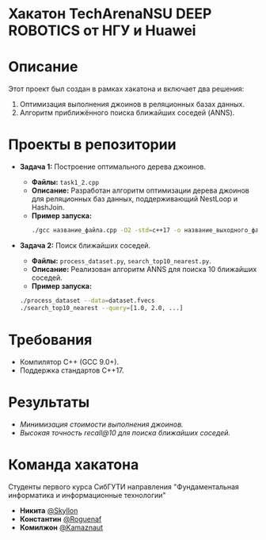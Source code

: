 # Хакатон TechArenaNSU DEEP ROBOTICS от НГУ и Huawei

# Описание
Этот проект был создан в рамках хакатона и включает два решения:
1. Оптимизация выполнения джоинов в реляционных базах данных.
2. Алгоритм приближённого поиска ближайших соседей (ANNS).

# Проекты в репозитории
- **Задача 1:** Построение оптимального дерева джоинов.
  - **Файлы:** `task1_2.cpp`
  - **Описание:** Разработан алгоритм оптимизации дерева джоинов для реляционных баз данных, поддерживающий NestLoop и HashJoin.
  - **Пример запуска:**
    ```bash
    ./gcc название_файла.cpp -O2 -std=c++17 -o название_выходного_файла && ./название_выходного_файла
    ```

- **Задача 2:** Поиск ближайших соседей.
  - **Файлы:** `process_dataset.py`, `search_top10_nearest.py`.
  - **Описание:** Реализован алгоритм ANNS для поиска 10 ближайших соседей.
   - **Пример запуска:**
    ```bash
    ./process_dataset --data=dataset.fvecs
    ./search_top10_nearest --query=[1.0, 2.0, ...]
    ```

# Требования
- Компилятор C++ (GCC 9.0+).
- Поддержка стандартов C++17.

# Результаты
- *Минимизация стоимости выполнения джоинов.*
- *Высокая точность recall@10 для поиска ближайших соседей.*

# Команда хакатона
Студенты первого курса СибГУТИ направления "Фундаментальная информатика и информационные технологии"
- **Никита** [@Skyllon](https://github.com/Skyllon)
- **Константин** [@Roguenaf](https://github.com/roguenaf)
- **Комилжон** [@Kamaznaut](https://github.com/kamaznaut)
